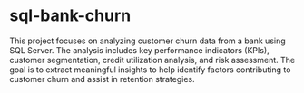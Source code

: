 # sql-bank-churn
This project focuses on analyzing customer churn data from a bank using SQL Server. The analysis includes key performance indicators (KPIs), customer segmentation, credit utilization analysis, and risk assessment. The goal is to extract meaningful insights to help identify factors contributing to customer churn and assist in retention strategies.
